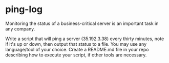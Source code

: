 # ping-log
Monitoring the status of a business-critical server is an important task in any company. 

Write a script that will ping a server (35.192.3.38) every thirty minutes, note if it's up or down, then output that status to a file. You may use any language/tool of your choice. Create a README.md file in your repo describing how to execute your script, if other tools are necessary.
